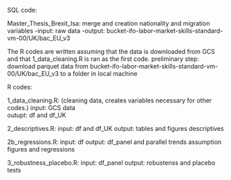 
SQL code: 

Master_Thesis_Brexit_Isa: merge and creation nationality and migration variables
	-input: raw data
	-output: bucket-ifo-labor-market-skills-standard-vm-00/UK/bac_EU_v3 

The R codes are written assuming that the data is downloaded from GCS and that 1_data_cleaning.R is ran as the first code. 
preliminary step: download parquet data from bucket-ifo-labor-market-skills-standard-vm-00/UK/bac_EU_v3 to a folder in local machine 

R codes:

1_data_cleaning.R: (cleaning data, creates variables necessary for other codes.)
	input: GCS data  
	outupt: df and df_UK 

2_descriptives.R: 
	input: df and df_UK 
	output: tables and figures descriptives  

2b_regressions.R: 
	input: df
	output: df_panel and parallel trends assumption figures and regressions  

3_robustness_placebo.R: 
	input: df_panel
	output: robustenss and placebo tests